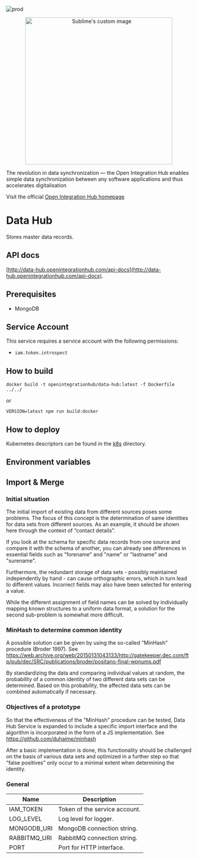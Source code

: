 ![prod](https://img.shields.io/badge/Status-Production-brightgreen.svg)

<p align="center">
  <img src="https://github.com/openintegrationhub/openintegrationhub/blob/master/Assets/medium-oih-einzeilig-zentriert.jpg" alt="Sublime's custom image" width="400"/>
</p>

The revolution in data synchronization — the Open Integration Hub enables simple data synchronization between any software applications and thus accelerates digitalisation

Visit the official [Open Integration Hub homepage](https://www.openintegrationhub.org/)

# Data Hub

Stores master data records.

## API docs

[http://data-hub.openintegrationhub.com/api-docs](http://data-hub.openintegrationhub.com/api-docs).

## Prerequisites

- MongoDB

## Service Account

This service requires a service account with the following permissions:

- `iam.token.introspect`

## How to build

```docker
docker build -t openintegrationhub/data-hub:latest -f Dockerfile ../../
```

or

```npm
VERSION=latest npm run build:docker
```

## How to deploy

Kubernetes descriptors can be found in the [k8s](./k8s) directory.

## Environment variables

## Import & Merge

### Initial situation

The initial import of existing data from different sources poses some problems. The focus of this concept is the determination of same identities for data sets from different sources. As an example, it should be shown here through the context of “contact details”.

If you look at the schema for specific data records from one source and compare it with the schema of another, you can already see differences in essential fields such as "forename" and "name" or "lastname" and "surename".

Furthermore, the redundant storage of data sets - possibly maintained independently by hand - can cause orthographic errors, which in turn lead to different values. Incorrect fields may also have been selected for entering a value.

While the different assignment of field names can be solved by individually mapping known structures to a uniform data format, a solution for the second sub-problem is somewhat more difficult.

### MinHash to determine common identity

A possible solution can be given by using the so-called "MinHash" procedure (Broder 1997). See https://web.archive.org/web/20150131043133/http://gatekeeper.dec.com/ftp/pub/dec/SRC/publications/broder/positano-final-wpnums.pdf

By standardizing the data and comparing individual values ​​at random, the probability of a common identity of two different data sets can be determined. Based on this probability, the affected data sets can be combined automatically if necessary.

### Objectives of a prototype

So that the effectiveness of the "MinHash" procedure can be tested, Data Hub Service is expanded to include a specific import interface and the algorithm is incorporated in the form of a JS implementation.
See https://github.com/duhaime/minhash

After a basic implementation is done, this functionality should be challenged on the basis of various data sets and optimized in a further step so that “false positives” only occur to a minimal extent when determining the identity.

### General

| Name         | Description                   |
| ------------ | ----------------------------- |
| IAM_TOKEN    | Token of the service account. |
| LOG_LEVEL    | Log level for logger.         |
| MONGODB_URI  | MongoDB connection string.    |
| RABBITMQ_URI | RabbitMQ connection string.   |
| PORT         | Port for HTTP interface.      |
